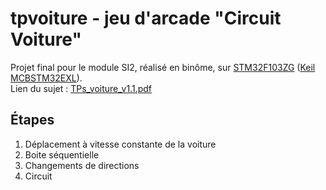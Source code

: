 # tpvoiture -  jeu d'arcade "Circuit Voiture"

Projet final pour le module SI2, réalisé en binôme, sur [STM32F103ZG](http://www.st.com/content/ccc/resource/technical/document/reference_manual/59/b9/ba/7f/11/af/43/d5/CD00171190.pdf/files/CD00171190.pdf/jcr:content/translations/en.CD00171190.pdf "Reference") ([Keil MCBSTM32EXL](http://www.keil.com/arm/mcbstm32exl/)).  
Lien du sujet : [TPs_voiture_v1.1.pdf](TPs_voiture_v1.1.pdf)

## Étapes

1. Déplacement à vitesse constante de la voiture
2. Boite séquentielle
3. Changements de directions
4. Circuit